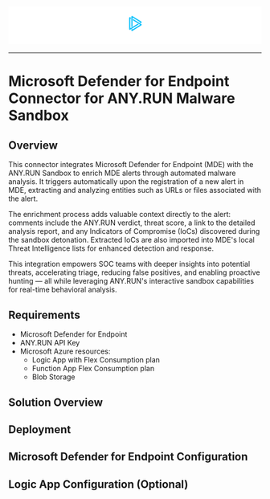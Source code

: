<p align="center">
    <a href="#readme">
        <img alt="ANY.RUN logo" src="https://raw.githubusercontent.com/anyrun/anyrun-sdk/b3dfde1d3aa018d0a1c3b5d0fa8aaa652e80d883/static/logo.svg">
    </a>
</p>

______________________________________________________________________

# Microsoft Defender for Endpoint Connector for ANY.RUN Malware Sandbox

## Overview

This connector integrates Microsoft Defender for Endpoint (MDE) with the ANY.RUN Sandbox to enrich MDE alerts through automated malware analysis. It triggers automatically upon the registration of a new alert in MDE, extracting and analyzing entities such as URLs or files associated with the alert.

The enrichment process adds valuable context directly to the alert: comments include the ANY.RUN verdict, threat score, a link to the detailed analysis report, and any Indicators of Compromise (IoCs) discovered during the sandbox detonation. Extracted IoCs are also imported into MDE's local Threat Intelligence lists for enhanced detection and response.

This integration empowers SOC teams with deeper insights into potential threats, accelerating triage, reducing false positives, and enabling proactive hunting — all while leveraging ANY.RUN's interactive sandbox capabilities for real-time behavioral analysis.

## Requirements
- Microsoft Defender for Endpoint
- ANY.RUN API Key
- Microsoft Azure resources:
  - Logic App with Flex Consumption plan
  - Function App Flex Consumption plan
  - Blob Storage

## Solution Overview
 
## Deployment

## Microsoft Defender for Endpoint Configuration

## Logic App Configuration (Optional)

